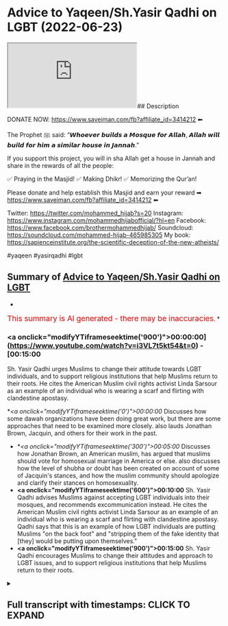 # Advice to Yaqeen/Sh.Yasir Qadhi on LGBT (2022-06-23)

<iframe loading='lazy' src='https://www.youtube.com/embed/i3VL7t5kt54'></iframe>## Description

DONATE NOW: https://www.saveiman.com/fb?affiliate_id=3414212 ⬅

The Prophet ﷺ said: “𝙒𝙝𝙤𝙚𝙫𝙚𝙧 𝙗𝙪𝙞𝙡𝙙𝙨 𝙖 𝙈𝙤𝙨𝙦𝙪𝙚 𝙛𝙤𝙧 𝘼𝙡𝙡𝙖𝙝, 𝘼𝙡𝙡𝙖𝙝 𝙬𝙞𝙡𝙡 𝙗𝙪𝙞𝙡𝙙 𝙛𝙤𝙧 𝙝𝙞𝙢 𝙖 𝙨𝙞𝙢𝙞𝙡𝙖𝙧 𝙝𝙤𝙪𝙨𝙚 𝙞𝙣 𝙅𝙖𝙣𝙣𝙖𝙝.”

If you support this project, you will in sha Allah get a house in Jannah and share in the rewards of all the people:

✅ Praying in the Masjid!
✅ Making Dhikr!
✅ Memorizing the Qur’an!

Please donate and help establish this Masjid and earn your reward ➡ https://www.saveiman.com/fb?affiliate_id=3414212 ⬅

Twitter: https://twitter.com/mohammed_hijab?s=20
Instagram: https://www.instagram.com/mohammedhijabofficial/?hl=en
Facebook: https://www.facebook.com/brothermohammedhijab/
Soundcloud: https://soundcloud.com/mohammed-hijab-465985305
My book: https://sapienceinstitute.org/the-scientific-deception-of-the-new-atheists/

#yaqeen #yasirqadhi #lgbt

## Summary of [Advice to Yaqeen/Sh.Yasir Qadhi on LGBT](https://www.youtube.com/watch?v=i3VL7t5kt54)


*

<span style="color:red; font-size:125%">This summary is AI generated - there may be inaccuracies</span>. [](/)*

### <a onclick=\"modifyYTiframeseektime('900')\">00:00:00](https://www.youtube.com/watch?v=i3VL7t5kt54&t=0) - [00:15:00</a>

Sh. Yasir Qadhi urges Muslims to change their attitude towards LGBT individuals, and to support religious institutions that help Muslims return to their roots. He cites the American Muslim civil rights activist Linda Sarsour as an example of an individual who is wearing a  scarf and flirting with clandestine apostasy.

**<a onclick=\"modifyYTiframeseektime('0')\">00:00:00</a>* Discusses how some dawah organizations have been doing great work, but there are some approaches that need to be examined more closely. also lauds Jonathan Brown, Jacquin, and others for their work in the past.
* **<a onclick=\"modifyYTiframeseektime('300')\">00:05:00</a>* Discusses how Jonathan Brown, an American muslim, has argued that muslims should vote for homosexual marriage in America or else. also discusses how the level of shubha or doubt has been created on account of some of Jacquin's stances, and how the muslim community should apologize and clarify their stances on homosexuality.
* **<a onclick=\"modifyYTiframeseektime('600')\">00:10:00</a>** Sh. Yasir Qadhi advises Muslims against accepting LGBT individuals into their mosques, and recommends excommunication instead. He cites the American Muslim civil rights activist Linda Sarsour as an example of an individual who is wearing a  scarf and flirting with clandestine apostasy. Qadhi says that this is an example of how LGBT individuals are putting Muslims "on the back foot" and "stripping them of the fake identity that [they] would be putting upon themselves."
* **<a onclick=\"modifyYTiframeseektime('900')\">00:15:00</a>** Sh. Yasir Qadhi encourages Muslims to change their attitudes and approach to LGBT issues, and to support religious institutions that help Muslims return to their roots.

<details><summary><h2>Full transcript with timestamps: CLICK TO EXPAND</h2></summary>

<a onclick="modifyYTiframeseektime('0)')">0:00:00 hey you are you wasting your time on<\/a>
<a onclick="modifyYTiframeseektime('2)')">0:00:02 social media again your brothers and<\/a>
<a onclick="modifyYTiframeseektime('4)')">0:00:04 sisters in islam net from norway are<\/a>
<a onclick="modifyYTiframeseektime('6)')">0:00:06 establishing a masjid a tawa center<\/a>
<a onclick="modifyYTiframeseektime('10)')">0:00:10 establishing a masjid to convey the<\/a>
<a onclick="modifyYTiframeseektime('11)')">0:00:11 message of islam is one of the best<\/a>
<a onclick="modifyYTiframeseektime('14)')">0:00:14 deeds a muslim can do there's a huge<\/a>
<a onclick="modifyYTiframeseektime('17)')">0:00:17 need for it in norway you know this and<\/a>
<a onclick="modifyYTiframeseektime('18)')">0:00:18 i know this so that makes the reward<\/a>
<a onclick="modifyYTiframeseektime('21)')">0:00:21 even greater so give generously and<\/a>
<a onclick="modifyYTiframeseektime('24)')">0:00:24 allah azzawajal will give you even more<\/a>
<a onclick="modifyYTiframeseektime('28)')">0:00:28 [Music]<\/a>
<a onclick="modifyYTiframeseektime('36)')">0:00:36 this is a follow-up video from one that<\/a>
<a onclick="modifyYTiframeseektime('38)')">0:00:38 i've done before about issues relating<\/a>
<a onclick="modifyYTiframeseektime('40)')">0:00:40 to lgbtq<\/a>
<a onclick="modifyYTiframeseektime('42)')">0:00:42 especially pertaining to the muslim<\/a>
<a onclick="modifyYTiframeseektime('43)')">0:00:43 community the tradition is muslim oh you<\/a>
<a onclick="modifyYTiframeseektime('45)')">0:00:45 just call it the muslim community and in<\/a>
<a onclick="modifyYTiframeseektime('48)')">0:00:48 the previous video that i made i was<\/a>
<a onclick="modifyYTiframeseektime('50)')">0:00:50 speaking particularly about some<\/a>
<a onclick="modifyYTiframeseektime('51)')">0:00:51 approaches of<\/a>
<a onclick="modifyYTiframeseektime('52)')">0:00:52 uh some dawah organizations<\/a>
<a onclick="modifyYTiframeseektime('55)')">0:00:55 um i mentioned ikna i mentioned yakreen<\/a>
<a onclick="modifyYTiframeseektime('57)')">0:00:57 i mentioned some figures<\/a>
<a onclick="modifyYTiframeseektime('59)')">0:00:59 of dawah like<\/a>
<a onclick="modifyYTiframeseektime('62)')">0:01:02 dr jonathan brown and other individuals<\/a>
<a onclick="modifyYTiframeseektime('65)')">0:01:05 who are i would consider big players in<\/a>
<a onclick="modifyYTiframeseektime('67)')">0:01:07 the tawa at least or in the public<\/a>
<a onclick="modifyYTiframeseektime('69)')">0:01:09 discourse and rightfully so because they<\/a>
<a onclick="modifyYTiframeseektime('71)')">0:01:11 have made many contributions which some<\/a>
<a onclick="modifyYTiframeseektime('74)')">0:01:14 of their detractors<\/a>
<a onclick="modifyYTiframeseektime('75)')">0:01:15 will never be able to make let alone<\/a>
<a onclick="modifyYTiframeseektime('77)')">0:01:17 have made in the past for example<\/a>
<a onclick="modifyYTiframeseektime('79)')">0:01:19 yesterday has done some great work<\/a>
<a onclick="modifyYTiframeseektime('82)')">0:01:22 especially relating to the seerah that<\/a>
<a onclick="modifyYTiframeseektime('84)')">0:01:24 he's put up in the english language i<\/a>
<a onclick="modifyYTiframeseektime('85)')">0:01:25 think i don't think<\/a>
<a onclick="modifyYTiframeseektime('86)')">0:01:26 almost anyone has done anything like<\/a>
<a onclick="modifyYTiframeseektime('88)')">0:01:28 that in terms of the effort and the<\/a>
<a onclick="modifyYTiframeseektime('90)')">0:01:30 output that was put into that and the<\/a>
<a onclick="modifyYTiframeseektime('92)')">0:01:32 originality and the<\/a>
<a onclick="modifyYTiframeseektime('93)')">0:01:33 research that must have been put into<\/a>
<a onclick="modifyYTiframeseektime('95)')">0:01:35 such a thing<\/a>
<a onclick="modifyYTiframeseektime('96)')">0:01:36 likewise<\/a>
<a onclick="modifyYTiframeseektime('98)')">0:01:38 he's done really great work and when it<\/a>
<a onclick="modifyYTiframeseektime('100)')">0:01:40 comes to the production quality of some<\/a>
<a onclick="modifyYTiframeseektime('102)')">0:01:42 of the things that have come up from<\/a>
<a onclick="modifyYTiframeseektime('102)')">0:01:42 japan i think everyone agrees that it's<\/a>
<a onclick="modifyYTiframeseektime('104)')">0:01:44 really brilliant and excellent and when<\/a>
<a onclick="modifyYTiframeseektime('106)')">0:01:46 he comes and<\/a>
<a onclick="modifyYTiframeseektime('108)')">0:01:48 speaks especially when he storytells and<\/a>
<a onclick="modifyYTiframeseektime('110)')">0:01:50 i have to say it's really really like<\/a>
<a onclick="modifyYTiframeseektime('112)')">0:01:52 inspirational the way he speaks about<\/a>
<a onclick="modifyYTiframeseektime('114)')">0:01:54 some of the prophets of the past and<\/a>
<a onclick="modifyYTiframeseektime('116)')">0:01:56 some of the companions of the past<\/a>
<a onclick="modifyYTiframeseektime('117)')">0:01:57 masha'allah is really it's excellent and<\/a>
<a onclick="modifyYTiframeseektime('119)')">0:01:59 jonathan brown an excellent a star a<\/a>
<a onclick="modifyYTiframeseektime('122)')">0:02:02 great academic who's done some really<\/a>
<a onclick="modifyYTiframeseektime('124)')">0:02:04 great work in the past and i think a lot<\/a>
<a onclick="modifyYTiframeseektime('125)')">0:02:05 of the detractors that do attack these<\/a>
<a onclick="modifyYTiframeseektime('127)')">0:02:07 people may have perverse intentions<\/a>
<a onclick="modifyYTiframeseektime('129)')">0:02:09 quite frankly i mean<\/a>
<a onclick="modifyYTiframeseektime('131)')">0:02:11 and<\/a>
<a onclick="modifyYTiframeseektime('132)')">0:02:12 i will repeat will not in the future<\/a>
<a onclick="modifyYTiframeseektime('135)')">0:02:15 let alone have in the past be able to<\/a>
<a onclick="modifyYTiframeseektime('137)')">0:02:17 produce anything like what these<\/a>
<a onclick="modifyYTiframeseektime('139)')">0:02:19 individuals have produced in terms of<\/a>
<a onclick="modifyYTiframeseektime('141)')">0:02:21 their contribution to the islamic<\/a>
<a onclick="modifyYTiframeseektime('142)')">0:02:22 discourse for the muslim people<\/a>
<a onclick="modifyYTiframeseektime('145)')">0:02:25 so we have benefited from that and i<\/a>
<a onclick="modifyYTiframeseektime('146)')">0:02:26 think it's important to start with that<\/a>
<a onclick="modifyYTiframeseektime('148)')">0:02:28 kind of recognition because these people<\/a>
<a onclick="modifyYTiframeseektime('150)')">0:02:30 have been in the dawa and in the public<\/a>
<a onclick="modifyYTiframeseektime('152)')">0:02:32 space much longer than we have and we<\/a>
<a onclick="modifyYTiframeseektime('155)')">0:02:35 uh you know have benefited i have<\/a>
<a onclick="modifyYTiframeseektime('156)')">0:02:36 personally benefited so much from all<\/a>
<a onclick="modifyYTiframeseektime('159)')">0:02:39 three individuals i must say<\/a>
<a onclick="modifyYTiframeseektime('161)')">0:02:41 and so i don't want anyone to think<\/a>
<a onclick="modifyYTiframeseektime('163)')">0:02:43 that this is trying to you know cancel<\/a>
<a onclick="modifyYTiframeseektime('166)')">0:02:46 them or something like this and<\/a>
<a onclick="modifyYTiframeseektime('167)')">0:02:47 what do we gain from that they're our<\/a>
<a onclick="modifyYTiframeseektime('169)')">0:02:49 friends we have a good personal<\/a>
<a onclick="modifyYTiframeseektime('170)')">0:02:50 relationship with them i've spoken to<\/a>
<a onclick="modifyYTiframeseektime('172)')">0:02:52 yesterday twice we've done two podcasts<\/a>
<a onclick="modifyYTiframeseektime('175)')">0:02:55 together jonathan brown has done a<\/a>
<a onclick="modifyYTiframeseektime('176)')">0:02:56 podcast with him we have a good personal<\/a>
<a onclick="modifyYTiframeseektime('178)')">0:02:58 relationship there's no need or reason<\/a>
<a onclick="modifyYTiframeseektime('180)')">0:03:00 or personal gain that i get from this at<\/a>
<a onclick="modifyYTiframeseektime('182)')">0:03:02 all<\/a>
<a onclick="modifyYTiframeseektime('184)')">0:03:04 at all the second thing i'll say is<\/a>
<a onclick="modifyYTiframeseektime('187)')">0:03:07 they've done great work and they<\/a>
<a onclick="modifyYTiframeseektime('188)')">0:03:08 continue to do great work and we don't<\/a>
<a onclick="modifyYTiframeseektime('189)')">0:03:09 want to disturb that great work<\/a>
<a onclick="modifyYTiframeseektime('192)')">0:03:12 not having said all that<\/a>
<a onclick="modifyYTiframeseektime('194)')">0:03:14 what i will say is this<\/a>
<a onclick="modifyYTiframeseektime('196)')">0:03:16 there are some approaches which need to<\/a>
<a onclick="modifyYTiframeseektime('198)')">0:03:18 be examined okay there are some<\/a>
<a onclick="modifyYTiframeseektime('200)')">0:03:20 approaches that need to be examined now<\/a>
<a onclick="modifyYTiframeseektime('201)')">0:03:21 recently i was very encouraged to find<\/a>
<a onclick="modifyYTiframeseektime('204)')">0:03:24 that after i done my first video<\/a>
<a onclick="modifyYTiframeseektime('207)')">0:03:27 that jacquin actually done a webinar<\/a>
<a onclick="modifyYTiframeseektime('210)')">0:03:30 uh<\/a>
<a onclick="modifyYTiframeseektime('212)')">0:03:32 sorry they've done webinar we are<\/a>
<a onclick="modifyYTiframeseektime('213)')">0:03:33 cleaned on a webinar<\/a>
<a onclick="modifyYTiframeseektime('215)')">0:03:35 on lgbtq uh issues i think that was the<\/a>
<a onclick="modifyYTiframeseektime('218)')">0:03:38 name of the webinar and they did clarify<\/a>
<a onclick="modifyYTiframeseektime('221)')">0:03:41 a lot a lot of things they clarified the<\/a>
<a onclick="modifyYTiframeseektime('223)')">0:03:43 ah cam of same-sex relationships and so<\/a>
<a onclick="modifyYTiframeseektime('226)')">0:03:46 on and i was very encouraged to see this<\/a>
<a onclick="modifyYTiframeseektime('228)')">0:03:48 uh clarification and unhappy and really<\/a>
<a onclick="modifyYTiframeseektime('232)')">0:03:52 i i i salute the the effort and commend<\/a>
<a onclick="modifyYTiframeseektime('235)')">0:03:55 it uh genuinely i'm not just saying i'm<\/a>
<a onclick="modifyYTiframeseektime('237)')">0:03:57 not just saying that and even<\/a>
<a onclick="modifyYTiframeseektime('239)')">0:03:59 came out and made a video about<\/a>
<a onclick="modifyYTiframeseektime('240)')">0:04:00 transgenderism and the fetus on on that<\/a>
<a onclick="modifyYTiframeseektime('243)')">0:04:03 and so on and honestly i really<\/a>
<a onclick="modifyYTiframeseektime('246)')">0:04:06 appreciate the self-reflective nature of<\/a>
<a onclick="modifyYTiframeseektime('249)')">0:04:09 the institute that you've been able to<\/a>
<a onclick="modifyYTiframeseektime('250)')">0:04:10 do all that kind of thing<\/a>
<a onclick="modifyYTiframeseektime('252)')">0:04:12 but what i will say is this<\/a>
<a onclick="modifyYTiframeseektime('255)')">0:04:15 the level of clarification there's a<\/a>
<a onclick="modifyYTiframeseektime('257)')">0:04:17 question i have to you<\/a>
<a onclick="modifyYTiframeseektime('259)')">0:04:19 is the level of clarification<\/a>
<a onclick="modifyYTiframeseektime('263)')">0:04:23 in line or commensurate with the level<\/a>
<a onclick="modifyYTiframeseektime('266)')">0:04:26 of<\/a>
<a onclick="modifyYTiframeseektime('266)')">0:04:26 doubt or shubha that has been created<\/a>
<a onclick="modifyYTiframeseektime('268)')">0:04:28 this is a question for me to you is the<\/a>
<a onclick="modifyYTiframeseektime('271)')">0:04:31 level of clarification that has been<\/a>
<a onclick="modifyYTiframeseektime('272)')">0:04:32 provided<\/a>
<a onclick="modifyYTiframeseektime('273)')">0:04:33 commensurate<\/a>
<a onclick="modifyYTiframeseektime('274)')">0:04:34 or<\/a>
<a onclick="modifyYTiframeseektime('276)')">0:04:36 with the level of subha that has been<\/a>
<a onclick="modifyYTiframeseektime('277)')">0:04:37 created now you may ask why should there<\/a>
<a onclick="modifyYTiframeseektime('280)')">0:04:40 be such a subha when we have<\/a>
<a onclick="modifyYTiframeseektime('282)')">0:04:42 consistently made<\/a>
<a onclick="modifyYTiframeseektime('284)')">0:04:44 you know our points clear on the ham of<\/a>
<a onclick="modifyYTiframeseektime('286)')">0:04:46 same-sex relationships i'll tell you why<\/a>
<a onclick="modifyYTiframeseektime('289)')">0:04:49 and since i've had these<\/a>
<a onclick="modifyYTiframeseektime('290)')">0:04:50 conversations online public<\/a>
<a onclick="modifyYTiframeseektime('292)')">0:04:52 conversations which are which are on the<\/a>
<a onclick="modifyYTiframeseektime('294)')">0:04:54 public record which people can watch<\/a>
<a onclick="modifyYTiframeseektime('296)')">0:04:56 i'll give you three examples of it in<\/a>
<a onclick="modifyYTiframeseektime('299)')">0:04:59 fact<\/a>
<a onclick="modifyYTiframeseektime('300)')">0:05:00 the level of shubha or doubt has been<\/a>
<a onclick="modifyYTiframeseektime('302)')">0:05:02 created on account<\/a>
<a onclick="modifyYTiframeseektime('304)')">0:05:04 of some of the stances that jacquin have<\/a>
<a onclick="modifyYTiframeseektime('306)')">0:05:06 taken<\/a>
<a onclick="modifyYTiframeseektime('307)')">0:05:07 for example jonathan brown made an<\/a>
<a onclick="modifyYTiframeseektime('310)')">0:05:10 article<\/a>
<a onclick="modifyYTiframeseektime('311)')">0:05:11 or has written an article that was then<\/a>
<a onclick="modifyYTiframeseektime('313)')">0:05:13 put onto jaquin which argued for the<\/a>
<a onclick="modifyYTiframeseektime('316)')">0:05:16 case of us supporting as the muslim<\/a>
<a onclick="modifyYTiframeseektime('318)')">0:05:18 community same-sex marriage<\/a>
<a onclick="modifyYTiframeseektime('320)')">0:05:20 now he says it wasn't an islamic case<\/a>
<a onclick="modifyYTiframeseektime('322)')">0:05:22 and he put so many caveats it wasn't<\/a>
<a onclick="modifyYTiframeseektime('325)')">0:05:25 quid pro quo and it wasn't this and so<\/a>
<a onclick="modifyYTiframeseektime('327)')">0:05:27 on<\/a>
<a onclick="modifyYTiframeseektime('328)')">0:05:28 nevertheless<\/a>
<a onclick="modifyYTiframeseektime('329)')">0:05:29 it was an article that argued that<\/a>
<a onclick="modifyYTiframeseektime('331)')">0:05:31 muslim people should vote for homosexual<\/a>
<a onclick="modifyYTiframeseektime('335)')">0:05:35 marriage in america or maybe elsewhere<\/a>
<a onclick="modifyYTiframeseektime('337)')">0:05:37 okay<\/a>
<a onclick="modifyYTiframeseektime('339)')">0:05:39 and it was on a<\/a>
<a onclick="modifyYTiframeseektime('341)')">0:05:41 website of an organization which was<\/a>
<a onclick="modifyYTiframeseektime('343)')">0:05:43 meant to represent the interests of the<\/a>
<a onclick="modifyYTiframeseektime('345)')">0:05:45 muslim people and it was really<\/a>
<a onclick="modifyYTiframeseektime('347)')">0:05:47 an apolo it is really an apologetic<\/a>
<a onclick="modifyYTiframeseektime('349)')">0:05:49 organization which was meant to deal<\/a>
<a onclick="modifyYTiframeseektime('351)')">0:05:51 with the doubts of the people<\/a>
<a onclick="modifyYTiframeseektime('353)')">0:05:53 if it is a political<\/a>
<a onclick="modifyYTiframeseektime('355)')">0:05:55 article what is it doing<\/a>
<a onclick="modifyYTiframeseektime('357)')">0:05:57 on<\/a>
<a onclick="modifyYTiframeseektime('358)')">0:05:58 an islamic website<\/a>
<a onclick="modifyYTiframeseektime('361)')">0:06:01 isn't that shopper that is being created<\/a>
<a onclick="modifyYTiframeseektime('364)')">0:06:04 so the question now which begs itself<\/a>
<a onclick="modifyYTiframeseektime('367)')">0:06:07 is<\/a>
<a onclick="modifyYTiframeseektime('368)')">0:06:08 can muslim people support such a thing<\/a>
<a onclick="modifyYTiframeseektime('369)')">0:06:09 which is antithetical to their own<\/a>
<a onclick="modifyYTiframeseektime('371)')">0:06:11 beliefs are you telling me that such a<\/a>
<a onclick="modifyYTiframeseektime('372)')">0:06:12 thing was not a supper it was a supper<\/a>
<a onclick="modifyYTiframeseektime('375)')">0:06:15 and the evidence of that<\/a>
<a onclick="modifyYTiframeseektime('376)')">0:06:16 is that it was removed subsequently<\/a>
<a onclick="modifyYTiframeseektime('379)')">0:06:19 after these discussions were had in the<\/a>
<a onclick="modifyYTiframeseektime('381)')">0:06:21 public sphere after we had him on the mh<\/a>
<a onclick="modifyYTiframeseektime('383)')">0:06:23 podcast after the muslim community<\/a>
<a onclick="modifyYTiframeseektime('385)')">0:06:25 wasn't buying quite frankly the series<\/a>
<a onclick="modifyYTiframeseektime('387)')">0:06:27 of justifications that jonathan brown<\/a>
<a onclick="modifyYTiframeseektime('389)')">0:06:29 has put forward<\/a>
<a onclick="modifyYTiframeseektime('391)')">0:06:31 it was removed but was removed without<\/a>
<a onclick="modifyYTiframeseektime('393)')">0:06:33 clarification<\/a>
<a onclick="modifyYTiframeseektime('395)')">0:06:35 it was removed without consolation it<\/a>
<a onclick="modifyYTiframeseektime('397)')">0:06:37 was removed without retraction formal<\/a>
<a onclick="modifyYTiframeseektime('399)')">0:06:39 retraction it was just<\/a>
<a onclick="modifyYTiframeseektime('401)')">0:06:41 inconsequent conspicuously removed<\/a>
<a onclick="modifyYTiframeseektime('404)')">0:06:44 and is that enough is that sufficient<\/a>
<a onclick="modifyYTiframeseektime('406)')">0:06:46 for the muslim community i i say no it's<\/a>
<a onclick="modifyYTiframeseektime('409)')">0:06:49 not enough after you've done something<\/a>
<a onclick="modifyYTiframeseektime('411)')">0:06:51 like that which no muslim scholar in the<\/a>
<a onclick="modifyYTiframeseektime('412)')">0:06:52 history of islam has argued<\/a>
<a onclick="modifyYTiframeseektime('415)')">0:06:55 you make an argument that no<\/a>
<a onclick="modifyYTiframeseektime('417)')">0:06:57 precedent has been given for<\/a>
<a onclick="modifyYTiframeseektime('419)')">0:06:59 jurisprudentially<\/a>
<a onclick="modifyYTiframeseektime('421)')">0:07:01 and then you just remove it and then no<\/a>
<a onclick="modifyYTiframeseektime('423)')">0:07:03 clarification is given i think that is<\/a>
<a onclick="modifyYTiframeseektime('425)')">0:07:05 quite frankly not fair on the muslim<\/a>
<a onclick="modifyYTiframeseektime('427)')">0:07:07 community<\/a>
<a onclick="modifyYTiframeseektime('429)')">0:07:09 a second example is there's an entire<\/a>
<a onclick="modifyYTiframeseektime('431)')">0:07:11 framework that<\/a>
<a onclick="modifyYTiframeseektime('432)')">0:07:12 man has put forward on fruitful<\/a>
<a onclick="modifyYTiframeseektime('434)')">0:07:14 coalition building he calls it and it's<\/a>
<a onclick="modifyYTiframeseektime('436)')">0:07:16 still up there now and he's got levels<\/a>
<a onclick="modifyYTiframeseektime('439)')">0:07:19 of it and we're seeing almost<\/a>
<a onclick="modifyYTiframeseektime('441)')">0:07:21 you know shake hands and hold hands and<\/a>
<a onclick="modifyYTiframeseektime('443)')">0:07:23 so on with members of the lgbtq<\/a>
<a onclick="modifyYTiframeseektime('446)')">0:07:26 community<\/a>
<a onclick="modifyYTiframeseektime('447)')">0:07:27 walking in the parades and doing these<\/a>
<a onclick="modifyYTiframeseektime('449)')">0:07:29 practices and rituals and all these kind<\/a>
<a onclick="modifyYTiframeseektime('450)')">0:07:30 of things which has been refuted for and<\/a>
<a onclick="modifyYTiframeseektime('452)')">0:07:32 rightfully so quite frankly<\/a>
<a onclick="modifyYTiframeseektime('455)')">0:07:35 and then<\/a>
<a onclick="modifyYTiframeseektime('457)')">0:07:37 where is i mean is the level of<\/a>
<a onclick="modifyYTiframeseektime('459)')">0:07:39 apology and the level of clarification<\/a>
<a onclick="modifyYTiframeseektime('461)')">0:07:41 was it<\/a>
<a onclick="modifyYTiframeseektime('463)')">0:07:43 was it in line with that you have to ask<\/a>
<a onclick="modifyYTiframeseektime('465)')">0:07:45 yourself that question you have to ask<\/a>
<a onclick="modifyYTiframeseektime('467)')">0:07:47 yourself that question<\/a>
<a onclick="modifyYTiframeseektime('469)')">0:07:49 secondly<\/a>
<a onclick="modifyYTiframeseektime('470)')">0:07:50 why is it the case that the only<\/a>
<a onclick="modifyYTiframeseektime('473)')">0:07:53 relationship that the big players of<\/a>
<a onclick="modifyYTiframeseektime('476)')">0:07:56 american da'wah have had with<\/a>
<a onclick="modifyYTiframeseektime('478)')">0:07:58 homosexuals is one where they're a<\/a>
<a onclick="modifyYTiframeseektime('481)')">0:08:01 either on the back foot or b trying to<\/a>
<a onclick="modifyYTiframeseektime('483)')">0:08:03 build coalitions is this really the<\/a>
<a onclick="modifyYTiframeseektime('485)')">0:08:05 quranic model<\/a>
<a onclick="modifyYTiframeseektime('488)')">0:08:08 well it's not<\/a>
<a onclick="modifyYTiframeseektime('500)')">0:08:20 is that we the only thing the muslims<\/a>
<a onclick="modifyYTiframeseektime('502)')">0:08:22 are doing with<\/a>
<a onclick="modifyYTiframeseektime('503)')">0:08:23 individuals who are self-proclaimed<\/a>
<a onclick="modifyYTiframeseektime('506)')">0:08:26 happily homosexuals is this<\/a>
<a onclick="modifyYTiframeseektime('511)')">0:08:31 i don't think you'd sorry to say i'm<\/a>
<a onclick="modifyYTiframeseektime('512)')">0:08:32 sorry i'm so sorry i don't think you<\/a>
<a onclick="modifyYTiframeseektime('514)')">0:08:34 would endorse that in the least<\/a>
<a onclick="modifyYTiframeseektime('517)')">0:08:37 why have you never given doubt why have<\/a>
<a onclick="modifyYTiframeseektime('518)')">0:08:38 we never seen any of you give dawah<\/a>
<a onclick="modifyYTiframeseektime('521)')">0:08:41 to individuals who are exhibiting this<\/a>
<a onclick="modifyYTiframeseektime('523)')">0:08:43 feeling<\/a>
<a onclick="modifyYTiframeseektime('524)')">0:08:44 from the non-muslim community<\/a>
<a onclick="modifyYTiframeseektime('526)')">0:08:46 true relationship building<\/a>
<a onclick="modifyYTiframeseektime('530)')">0:08:50 is not having a phony relationship based<\/a>
<a onclick="modifyYTiframeseektime('532)')">0:08:52 on disingenuous beliefs<\/a>
<a onclick="modifyYTiframeseektime('536)')">0:08:56 or that you try and put the elephant<\/a>
<a onclick="modifyYTiframeseektime('537)')">0:08:57 under the carpet or something<\/a>
<a onclick="modifyYTiframeseektime('540)')">0:09:00 no<\/a>
<a onclick="modifyYTiframeseektime('541)')">0:09:01 true relationship building is where you<\/a>
<a onclick="modifyYTiframeseektime('543)')">0:09:03 agree to disagree<\/a>
<a onclick="modifyYTiframeseektime('545)')">0:09:05 that is why<\/a>
<a onclick="modifyYTiframeseektime('546)')">0:09:06 the homosexual community some of which<\/a>
<a onclick="modifyYTiframeseektime('549)')">0:09:09 they have no problem with me<\/a>
<a onclick="modifyYTiframeseektime('550)')">0:09:10 it's all for the public record to see<\/a>
<a onclick="modifyYTiframeseektime('552)')">0:09:12 i've had conversations with them in the<\/a>
<a onclick="modifyYTiframeseektime('554)')">0:09:14 public space<\/a>
<a onclick="modifyYTiframeseektime('555)')">0:09:15 and after i've explained to them my<\/a>
<a onclick="modifyYTiframeseektime('558)')">0:09:18 entire ethos and my all my beliefs<\/a>
<a onclick="modifyYTiframeseektime('561)')">0:09:21 it's still agreed to disagree and it's<\/a>
<a onclick="modifyYTiframeseektime('562)')">0:09:22 actually happy days because there is<\/a>
<a onclick="modifyYTiframeseektime('564)')">0:09:24 tolerance in that community i mean it's<\/a>
<a onclick="modifyYTiframeseektime('565)')">0:09:25 not like they're completely intolerant<\/a>
<a onclick="modifyYTiframeseektime('566)')">0:09:26 to the muslim people do you have such<\/a>
<a onclick="modifyYTiframeseektime('569)')">0:09:29 uh maybe<\/a>
<a onclick="modifyYTiframeseektime('570)')">0:09:30 fear that they'll you'll be rejected by<\/a>
<a onclick="modifyYTiframeseektime('572)')">0:09:32 them that you cannot even engage with<\/a>
<a onclick="modifyYTiframeseektime('574)')">0:09:34 them in a positive manner telling them<\/a>
<a onclick="modifyYTiframeseektime('575)')">0:09:35 what islam is<\/a>
<a onclick="modifyYTiframeseektime('577)')">0:09:37 why have we not seen one<\/a>
<a onclick="modifyYTiframeseektime('580)')">0:09:40 single video<\/a>
<a onclick="modifyYTiframeseektime('582)')">0:09:42 or something on the public record where<\/a>
<a onclick="modifyYTiframeseektime('584)')">0:09:44 you are challenging the beliefs<\/a>
<a onclick="modifyYTiframeseektime('586)')">0:09:46 and the stances and the practices of<\/a>
<a onclick="modifyYTiframeseektime('588)')">0:09:48 those individuals who we call brothers<\/a>
<a onclick="modifyYTiframeseektime('591)')">0:09:51 and sisters in humanity<\/a>
<a onclick="modifyYTiframeseektime('592)')">0:09:52 if you really want the best for someone<\/a>
<a onclick="modifyYTiframeseektime('594)')">0:09:54 you share what you think you have with<\/a>
<a onclick="modifyYTiframeseektime('596)')">0:09:56 them<\/a>
<a onclick="modifyYTiframeseektime('597)')">0:09:57 it's not it's<\/a>
<a onclick="modifyYTiframeseektime('600)')">0:10:00 that's the second criticism so this is a<\/a>
<a onclick="modifyYTiframeseektime('602)')">0:10:02 weak<\/a>
<a onclick="modifyYTiframeseektime('602)')">0:10:02 approach and this weakness was exhibited<\/a>
<a onclick="modifyYTiframeseektime('606)')">0:10:06 for all to see<\/a>
<a onclick="modifyYTiframeseektime('608)')">0:10:08 in the following clip which i found was<\/a>
<a onclick="modifyYTiframeseektime('611)')">0:10:11 well when i first saw it i was very<\/a>
<a onclick="modifyYTiframeseektime('613)')">0:10:13 upset and angered on behalf of shaykh<\/a>
<a onclick="modifyYTiframeseektime('616)')">0:10:16 let's watch let's watch the clip<\/a>
<a onclick="modifyYTiframeseektime('617)')">0:10:17 together do you see how that's<\/a>
<a onclick="modifyYTiframeseektime('619)')">0:10:19 problematic for a lot of people<\/a>
<a onclick="modifyYTiframeseektime('620)')">0:10:20 listening who'll say you say they're<\/a>
<a onclick="modifyYTiframeseektime('621)')">0:10:21 welcome in your mosque but they're<\/a>
<a onclick="modifyYTiframeseektime('622)')">0:10:22 welcome as sinners and that<\/a>
<a onclick="modifyYTiframeseektime('624)')">0:10:24 well it's not it's not our it's not our<\/a>
<a onclick="modifyYTiframeseektime('627)')">0:10:27 uh job to judge others i'm willing to<\/a>
<a onclick="modifyYTiframeseektime('629)')">0:10:29 allow them their rights are they willing<\/a>
<a onclick="modifyYTiframeseektime('631)')">0:10:31 to allow me my rights when you say<\/a>
<a onclick="modifyYTiframeseektime('632)')">0:10:32 you're willing to allow them their<\/a>
<a onclick="modifyYTiframeseektime('633)')">0:10:33 rights their political rights<\/a>
<a onclick="modifyYTiframeseektime('635)')">0:10:35 do you support same-sex marriage i<\/a>
<a onclick="modifyYTiframeseektime('636)')">0:10:36 support the notion that the american<\/a>
<a onclick="modifyYTiframeseektime('638)')">0:10:38 government is not in charge of morality<\/a>
<a onclick="modifyYTiframeseektime('640)')">0:10:40 so you're not opposed to same-sex<\/a>
<a onclick="modifyYTiframeseektime('642)')">0:10:42 marriage<\/a>
<a onclick="modifyYTiframeseektime('643)')">0:10:43 politically yes but but morally i i<\/a>
<a onclick="modifyYTiframeseektime('646)')">0:10:46 don't agree with this so there's a<\/a>
<a onclick="modifyYTiframeseektime('647)')">0:10:47 there's a difference<\/a>
<a onclick="modifyYTiframeseektime('648)')">0:10:48 of the land you're not complaining<\/a>
<a onclick="modifyYTiframeseektime('650)')">0:10:50 do you think<\/a>
<a onclick="modifyYTiframeseektime('652)')">0:10:52 that<\/a>
<a onclick="modifyYTiframeseektime('653)')">0:10:53 this is fair<\/a>
<a onclick="modifyYTiframeseektime('654)')">0:10:54 that a member of the<\/a>
<a onclick="modifyYTiframeseektime('657)')">0:10:57 so-called scholarly classes<\/a>
<a onclick="modifyYTiframeseektime('659)')">0:10:59 the high echelons of islamic<\/a>
<a onclick="modifyYTiframeseektime('661)')">0:11:01 intellectuality<\/a>
<a onclick="modifyYTiframeseektime('664)')">0:11:04 is put in front of an individual<\/a>
<a onclick="modifyYTiframeseektime('666)')">0:11:06 actually two of them but let's focus on<\/a>
<a onclick="modifyYTiframeseektime('668)')">0:11:08 linda<\/a>
<a onclick="modifyYTiframeseektime('669)')">0:11:09 an individual who is flirting with<\/a>
<a onclick="modifyYTiframeseektime('672)')">0:11:12 clandestine apostasy<\/a>
<a onclick="modifyYTiframeseektime('676)')">0:11:16 and that she's putting you on the back<\/a>
<a onclick="modifyYTiframeseektime('677)')">0:11:17 foot<\/a>
<a onclick="modifyYTiframeseektime('680)')">0:11:20 well it breaks my heart to see that<\/a>
<a onclick="modifyYTiframeseektime('683)')">0:11:23 she's putting you on the back foot<\/a>
<a onclick="modifyYTiframeseektime('685)')">0:11:25 and she's mentioning things which have<\/a>
<a onclick="modifyYTiframeseektime('687)')">0:11:27 in them the potential for riddha<\/a>
<a onclick="modifyYTiframeseektime('690)')">0:11:30 apostasy and they're going unchallenged<\/a>
<a onclick="modifyYTiframeseektime('692)')">0:11:32 this is an individual who's wearing a<\/a>
<a onclick="modifyYTiframeseektime('694)')">0:11:34 head scarf<\/a>
<a onclick="modifyYTiframeseektime('695)')">0:11:35 she's in front of a man of deen religion<\/a>
<a onclick="modifyYTiframeseektime('698)')">0:11:38 and she's saying we basically it's a<\/a>
<a onclick="modifyYTiframeseektime('700)')">0:11:40 paraphrase that she thinks the cause of<\/a>
<a onclick="modifyYTiframeseektime('702)')">0:11:42 homosexuality is the same islamic cause<\/a>
<a onclick="modifyYTiframeseektime('704)')">0:11:44 you put that to linda you're an american<\/a>
<a onclick="modifyYTiframeseektime('705)')">0:11:45 muslim civil rights activist you<\/a>
<a onclick="modifyYTiframeseektime('707)')">0:11:47 campaign against islamophobia in favor<\/a>
<a onclick="modifyYTiframeseektime('709)')">0:11:49 of muslim civil rights but you also<\/a>
<a onclick="modifyYTiframeseektime('710)')">0:11:50 campaign against homophobia and in favor<\/a>
<a onclick="modifyYTiframeseektime('713)')">0:11:53 of lgbt rights do you see that as all<\/a>
<a onclick="modifyYTiframeseektime('715)')">0:11:55 part of the same struggle<\/a>
<a onclick="modifyYTiframeseektime('717)')">0:11:57 absolutely and i will say this about<\/a>
<a onclick="modifyYTiframeseektime('718)')">0:11:58 american muslims there has not been any<\/a>
<a onclick="modifyYTiframeseektime('720)')">0:12:00 coordinated coordinated campaign<\/a>
<a onclick="modifyYTiframeseektime('722)')">0:12:02 oppositional to the supreme court um<\/a>
<a onclick="modifyYTiframeseektime('724)')">0:12:04 decision for same-sex marriage and<\/a>
<a onclick="modifyYTiframeseektime('726)')">0:12:06 you're not correcting that in fact<\/a>
<a onclick="modifyYTiframeseektime('727)')">0:12:07 you're just revere you're talking about<\/a>
<a onclick="modifyYTiframeseektime('729)')">0:12:09 your own track record and defending<\/a>
<a onclick="modifyYTiframeseektime('730)')">0:12:10 yourself yeah not even islam but quite<\/a>
<a onclick="modifyYTiframeseektime('732)')">0:12:12 frankly yourself well let me put that<\/a>
<a onclick="modifyYTiframeseektime('734)')">0:12:14 point to it well that's exactly what<\/a>
<a onclick="modifyYTiframeseektime('735)')">0:12:15 i've been doing linda if you actually<\/a>
<a onclick="modifyYTiframeseektime('736)')">0:12:16 listen to the lectures that are on<\/a>
<a onclick="modifyYTiframeseektime('738)')">0:12:18 youtube uh i would say i'm one of the<\/a>
<a onclick="modifyYTiframeseektime('739)')">0:12:19 very few clerics that have very publicly<\/a>
<a onclick="modifyYTiframeseektime('742)')">0:12:22 said do you think this is going to give<\/a>
<a onclick="modifyYTiframeseektime('744)')">0:12:24 islam and muslims<\/a>
<a onclick="modifyYTiframeseektime('749)')">0:12:29 it is a failed approach and it's not an<\/a>
<a onclick="modifyYTiframeseektime('752)')">0:12:32 approach that is going to yield any uh<\/a>
<a onclick="modifyYTiframeseektime('754)')">0:12:34 positive effects<\/a>
<a onclick="modifyYTiframeseektime('756)')">0:12:36 and it's likely to<\/a>
<a onclick="modifyYTiframeseektime('758)')">0:12:38 mark all of the good work you've done<\/a>
<a onclick="modifyYTiframeseektime('760)')">0:12:40 elsewhere<\/a>
<a onclick="modifyYTiframeseektime('761)')">0:12:41 and i see that as a real tragedy in fact<\/a>
<a onclick="modifyYTiframeseektime('763)')">0:12:43 and it hurts me to say it<\/a>
<a onclick="modifyYTiframeseektime('766)')">0:12:46 it hurts me to say it but i'm angered<\/a>
<a onclick="modifyYTiframeseektime('768)')">0:12:48 and disappointed<\/a>
<a onclick="modifyYTiframeseektime('770)')">0:12:50 and i never saw this video before i only<\/a>
<a onclick="modifyYTiframeseektime('771)')">0:12:51 saw this quite recently when i saw it i<\/a>
<a onclick="modifyYTiframeseektime('773)')">0:12:53 was very disappointed when i<\/a>
<a onclick="modifyYTiframeseektime('775)')">0:12:55 to see a woman like that yeah<\/a>
<a onclick="modifyYTiframeseektime('778)')">0:12:58 a woman like that<\/a>
<a onclick="modifyYTiframeseektime('780)')">0:13:00 yanni put you on the back foot yes<\/a>
<a onclick="modifyYTiframeseektime('783)')">0:13:03 in that way<\/a>
<a onclick="modifyYTiframeseektime('784)')">0:13:04 yeah and you couldn't even ask a couple<\/a>
<a onclick="modifyYTiframeseektime('786)')">0:13:06 of questions that would have put her<\/a>
<a onclick="modifyYTiframeseektime('787)')">0:13:07 directly on the back foot do you<\/a>
<a onclick="modifyYTiframeseektime('788)')">0:13:08 consider homosexuality as a sin<\/a>
<a onclick="modifyYTiframeseektime('790)')">0:13:10 it would have it would have if she said<\/a>
<a onclick="modifyYTiframeseektime('792)')">0:13:12 yes<\/a>
<a onclick="modifyYTiframeseektime('793)')">0:13:13 then it would so how do you<\/a>
<a onclick="modifyYTiframeseektime('795)')">0:13:15 then you can follow up if she said no<\/a>
<a onclick="modifyYTiframeseektime('797)')">0:13:17 then you can excommunicate her you can<\/a>
<a onclick="modifyYTiframeseektime('800)')">0:13:20 excommunicate from the fault of islam<\/a>
<a onclick="modifyYTiframeseektime('802)')">0:13:22 after you do it kamas alhaja and then<\/a>
<a onclick="modifyYTiframeseektime('804)')">0:13:24 you put her in the back foot again you<\/a>
<a onclick="modifyYTiframeseektime('806)')">0:13:26 you strip her of the fake identity that<\/a>
<a onclick="modifyYTiframeseektime('808)')">0:13:28 then she would be putting upon herself<\/a>
<a onclick="modifyYTiframeseektime('810)')">0:13:30 this is the isa we require this is the<\/a>
<a onclick="modifyYTiframeseektime('813)')">0:13:33 clear-cut<\/a>
<a onclick="modifyYTiframeseektime('814)')">0:13:34 straight talking kulu kola and sadida<\/a>
<a onclick="modifyYTiframeseektime('816)')">0:13:36 that we need<\/a>
<a onclick="modifyYTiframeseektime('818)')">0:13:38 it's not fair that the muslims have this<\/a>
<a onclick="modifyYTiframeseektime('821)')">0:13:41 level of representation quite frankly on<\/a>
<a onclick="modifyYTiframeseektime('823)')">0:13:43 issues so<\/a>
<a onclick="modifyYTiframeseektime('824)')">0:13:44 topical as these<\/a>
<a onclick="modifyYTiframeseektime('826)')">0:13:46 and then you know and then confusion is<\/a>
<a onclick="modifyYTiframeseektime('829)')">0:13:49 put in the atmosphere so i've given you<\/a>
<a onclick="modifyYTiframeseektime('830)')">0:13:50 three clear cut examples<\/a>
<a onclick="modifyYTiframeseektime('834)')">0:13:54 of why the shah as is as it is<\/a>
<a onclick="modifyYTiframeseektime('837)')">0:13:57 why the doubt has been created in the<\/a>
<a onclick="modifyYTiframeseektime('840)')">0:14:00 minds of the muslims the issue is not<\/a>
<a onclick="modifyYTiframeseektime('842)')">0:14:02 just an issue of ideology<\/a>
<a onclick="modifyYTiframeseektime('845)')">0:14:05 or belief<\/a>
<a onclick="modifyYTiframeseektime('846)')">0:14:06 the issue is also an issue of attitude<\/a>
<a onclick="modifyYTiframeseektime('850)')">0:14:10 what made the civil rights movement so<\/a>
<a onclick="modifyYTiframeseektime('852)')">0:14:12 successful was not just the arguments<\/a>
<a onclick="modifyYTiframeseektime('854)')">0:14:14 that<\/a>
<a onclick="modifyYTiframeseektime('855)')">0:14:15 black people were making say for example<\/a>
<a onclick="modifyYTiframeseektime('856)')">0:14:16 in the 1960s<\/a>
<a onclick="modifyYTiframeseektime('859)')">0:14:19 it was the spirit that they came with<\/a>
<a onclick="modifyYTiframeseektime('860)')">0:14:20 the attitude that they came with<\/a>
<a onclick="modifyYTiframeseektime('862)')">0:14:22 the confidence that they came with<\/a>
<a onclick="modifyYTiframeseektime('865)')">0:14:25 if they had placid and docile and timid<\/a>
<a onclick="modifyYTiframeseektime('868)')">0:14:28 and weak attitudes and their temperament<\/a>
<a onclick="modifyYTiframeseektime('871)')">0:14:31 wasn't fit for purpose the civil rights<\/a>
<a onclick="modifyYTiframeseektime('873)')">0:14:33 movement wouldn't be what it is<\/a>
<a onclick="modifyYTiframeseektime('876)')">0:14:36 no change would have been made<\/a>
<a onclick="modifyYTiframeseektime('878)')">0:14:38 if they had shaken hands with the wrong<\/a>
<a onclick="modifyYTiframeseektime('880)')">0:14:40 people or tried to take protection and<\/a>
<a onclick="modifyYTiframeseektime('882)')">0:14:42 seek shelter from individuals who in<\/a>
<a onclick="modifyYTiframeseektime('885)')">0:14:45 their reality don't want the best for<\/a>
<a onclick="modifyYTiframeseektime('887)')">0:14:47 the for their own communities<\/a>
<a onclick="modifyYTiframeseektime('889)')">0:14:49 it wouldn't have been as successful as<\/a>
<a onclick="modifyYTiframeseektime('890)')">0:14:50 it is he tell you and all of us<\/a>
<a onclick="modifyYTiframeseektime('894)')">0:14:54 that these people are the sheep<\/a>
<a onclick="modifyYTiframeseektime('896)')">0:14:56 or the wolves in sheep sheep's clothing<\/a>
<a onclick="modifyYTiframeseektime('900)')">0:15:00 and he would tell us<\/a>
<a onclick="modifyYTiframeseektime('902)')">0:15:02 if you take inspiration from him<\/a>
<a onclick="modifyYTiframeseektime('906)')">0:15:06 to seek self-sufficiency<\/a>
<a onclick="modifyYTiframeseektime('909)')">0:15:09 after<\/a>
<a onclick="modifyYTiframeseektime('910)')">0:15:10 allah<\/a>
<a onclick="modifyYTiframeseektime('912)')">0:15:12 so this is my final advice<\/a>
<a onclick="modifyYTiframeseektime('915)')">0:15:15 my final advice to you guys<\/a>
<a onclick="modifyYTiframeseektime('917)')">0:15:17 is don't just change your approach which<\/a>
<a onclick="modifyYTiframeseektime('920)')">0:15:20 of course you do need to change<\/a>
<a onclick="modifyYTiframeseektime('923)')">0:15:23 you need to be more polemical forthright<\/a>
<a onclick="modifyYTiframeseektime('925)')">0:15:25 you need to put your position forward<\/a>
<a onclick="modifyYTiframeseektime('928)')">0:15:28 put them on the back foot<\/a>
<a onclick="modifyYTiframeseektime('930)')">0:15:30 but not just that change your attitudes<\/a>
<a onclick="modifyYTiframeseektime('933)')">0:15:33 because if you don't start<\/a>
<a onclick="modifyYTiframeseektime('935)')">0:15:35 having a confident attitude to these<\/a>
<a onclick="modifyYTiframeseektime('938)')">0:15:38 issues<\/a>
<a onclick="modifyYTiframeseektime('940)')">0:15:40 our people will suffer<\/a>
<a onclick="modifyYTiframeseektime('943)')">0:15:43 our people will suffer<\/a>
<a onclick="modifyYTiframeseektime('945)')">0:15:45 more than they have already suffered<\/a>
<a onclick="modifyYTiframeseektime('951)')">0:15:51 your brothers and sisters in islam net<\/a>
<a onclick="modifyYTiframeseektime('953)')">0:15:53 from norway are establishing a masjid a<\/a>
<a onclick="modifyYTiframeseektime('956)')">0:15:56 dhawa center<\/a>
<a onclick="modifyYTiframeseektime('957)')">0:15:57 this center this masjid this educational<\/a>
<a onclick="modifyYTiframeseektime('960)')">0:16:00 institution will act like a beacon of<\/a>
<a onclick="modifyYTiframeseektime('963)')">0:16:03 light calling the muslims in norway back<\/a>
<a onclick="modifyYTiframeseektime('966)')">0:16:06 to the essence of islam so give<\/a>
<a onclick="modifyYTiframeseektime('968)')">0:16:08 generously and allah will give you even<\/a>
<a onclick="modifyYTiframeseektime('971)')">0:16:11 more<\/a>
<a onclick="modifyYTiframeseektime('984)')">0:16:24 you<\/a>
</details>